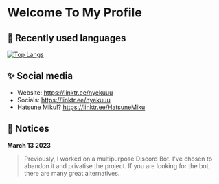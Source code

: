 # Welcome To My Profile

## 📘 Recently used languages
[![Top Langs](https://github-readme-stats.vercel.app/api/top-langs/?username=nyekuuu)](https://github.com/anuraghazra/github-readme-stats)

## ✨ Social media
* Website: https://linktr.ee/nyekuuu
* Socials: https://linktr.ee/nyekuuu
* Hatsune Miku!? https://linktr.ee/HatsuneMiku

## 📝 Notices
**March 13 2023**
> Previously, I worked on a multipurpose Discord Bot. I've chosen to abandon it and privatise the project. If you are looking for the bot, there are many great alternatives.
